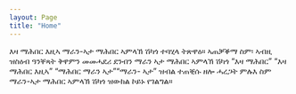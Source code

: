 ```yaml
---
layout: Page
title: "Home"
---
```


እዛ ማሕበር እዚኣ ማራን-ኣታ ማሕበር ኣምላኽ ሽካጎ ተባሂላ ትጽዋዕ። ኣጠቓቕማ ስም፡ ኣብዚ ዝስዕብ ዓንቐጻት ቅዋምን መመሓደሪ ደንብን ማራን ኣታ ማሕበር ኣምላኽ ሽካጎ “እዛ ማሕበር” “እዛ ማሕበር እዚኣ” “ማሕበር ማራን ኣታ”“ማራን- ኣታ” ዝብል ተጠቒሱ ዘሎ ሓረጋት ምሉእ ስም ማራን-ኣታ ማሕበር  ኣምላኽ ሽካጎ ዝውክል ኮይኑ የገልግል። 
